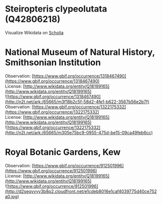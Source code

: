 
Steiropteris clypeolutata (Q42806218)
=====================================
  
Visualize Wikidata on [Scholia](https://scholia.toolforge.org/taxon/Q42806218)
# National Museum of Natural History, Smithsonian Institution
  
Observation: [https://www.gbif.org/occurrence/1318467490](https://www.gbif.org/occurrence/1318467490)  
License: [http://www.wikidata.org/entity/Q18199165](http://www.wikidata.org/entity/Q18199165)  
![https://www.gbif.org/occurrence/1318467490](http://n2t.net/ark:/65665/m3f18b2c5f-58d2-4fe1-b622-3567b56e2b7f)  
Observation: [https://www.gbif.org/occurrence/1322175332](https://www.gbif.org/occurrence/1322175332)  
License: [http://www.wikidata.org/entity/Q18199165](http://www.wikidata.org/entity/Q18199165)  
![https://www.gbif.org/occurrence/1322175332](http://n2t.net/ark:/65665/m305e75bc9-0955-475d-be15-09ca49feb6cc)
# Royal Botanic Gardens, Kew
  
Observation: [https://www.gbif.org/occurrence/912501996](https://www.gbif.org/occurrence/912501996)  
License: [http://www.wikidata.org/entity/Q18199165](http://www.wikidata.org/entity/Q18199165)  
![https://www.gbif.org/occurrence/912501996](http://d2seqvvyy3b8p2.cloudfront.net/e1cdeb8016e1caf4039775d40ce752a0.jpg)